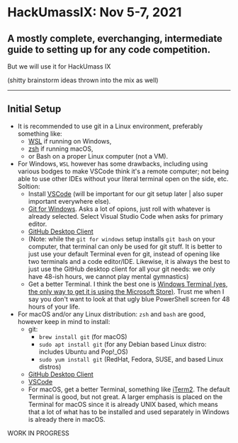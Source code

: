 # HackUmassIX: Nov 5-7, 2021

## A mostly complete, everchanging, intermediate guide to setting up for any code competition.

But we will use it for HackUmass IX 

(shitty brainstorm ideas thrown into the mix as well)

<hr>

## Initial Setup 

* It is recommended to use git in a Linux environment, preferably something like: 
  * <a href="https://docs.microsoft.com/en-us/windows/wsl/about">WSL</a> if running on Windows,
  * <a href="https://www.zsh.org/">zsh</a> if running macOS, 
  * or Bash on a proper Linux computer (not a VM). 
* For Windows, ```WSL``` however has some drawbacks, including using various bodges to make VSCode think it's a remote computer; not being able to use other IDEs without your literal terminal open on the side, etc. Soltion:
  * Install <a href="https://code.visualstudio.com/">VSCode</a> (will be important for our git setup later | also super important everywhere else).
  * <a href="https://gitforwindows.org/">Git for Windows</a>. Asks a lot of opions, just roll with whatever is already selected. Select Visual Studio Code when asks for primary editor. 
  * <a href="https://desktop.github.com/">GitHub Desktop Client</a> 
  * (Note: while the ```git for windows``` setup installs ```git bash``` on your computer, that terminal can only be used for git stuff. It is better to just use your default Terminal even for git, instead of opening like two terminals and a code editor/IDE. Likewise, it is always the best to just use the GitHub desktop client for all your git needs: we only have 48-ish hours, we cannot play mental gymnastics)
  * Get a better Terminal. I think the best one is <a href="https://www.microsoft.com/en-us/p/windows-terminal-preview/9n0dx20hk701?activetab=pivot:overviewtab">Windows Terminal (yes, the only way to get it is using the Microsoft Store)</a>. Trust me when I say you don't want to look at that ugly blue PowerShell screen for 48 hours of your life. 
* For macOS and/or any Linux distribution: ```zsh``` and ```bash``` are good, however keep in mind to install:
  * git:
    * ```brew install git``` (for macOS)
    * ```sudo apt install git``` (for any Debian based Linux distro: includes Ubuntu and Pop!_OS)
    * ```sudo yum install git``` (RedHat, Fedora, SUSE, and based Linux distros)
  * <a href="https://desktop.github.com/">GitHub Desktop Client</a>
  * <a href="https://code.visualstudio.com/">VSCode</a>
  * For macOS, get a better Terminal, something like <a href="https://iterm2.com/">iTerm2</a>. The default Terminal is good, but not great. A larger emphasis is placed on the Terminal for macOS since it is already UNIX based, which means that a lot of what has to be installed and used separately in Windows is already there in macOS. 

WORK IN PROGRESS
